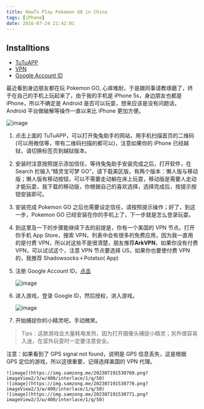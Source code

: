 ```yaml
---
title: HowTo Play Pokemon GO in China
tags: [iPhone]
date: 2016-07-24 21:42:01
---
```


## Installtions

* [TuTuAPP](http://www.tutuapp.cn)
* [VPN](https://shadowsocks.biz/?ref=518)
* [Google Account ID](https://accounts.google.com)

最近看到身边朋友都在玩 Pokemon GO, 心痒难耐，于是跟同事请教琢磨了，终于在自己的手机上玩起来了，由于我的手机是 iPhone 5s，身边朋友也都是 iPhone，所以不确定是 Android 是否可以玩耍，想来应该是没有问题话，Android 平台做破解等操作一直以来比 iPhone 更加方便。

![image](https://img.samzong.me/202307191530767.jpg?imageView2/3/w/400/interlace/1/q/50)

1. 点击上面的 TuTuAPP，可以打开兔兔助手的网站，用手机扫描首页的二维码 (可以用微信等，带有二维码扫描的都可以)，注意如果你的 iPhone 已经越狱，请切换标签页到越狱版本。

2. 安装时注意按照提示添加信任，等待兔兔助手安装完成之后，打开软件，在 Search 栏输入“精灵宝可梦 GO”，请下载美区版，有两个版本：懒人版与移动版；懒人版有移动按钮，可以不需要走动躺在床上玩耍，移动版是需要人走动才能玩耍，我下载的移动版，你根据自己的喜欢选择，选择完成后，按提示按钮安装即可。

3. 安装完成 Pokemon GO 之后也需要设定信任，请按照提示操作；好了，到这一步，Pokemon GO 已经安装在你的手机上了，下一步就是怎么登录玩耍。

4. 到这里及一下的步骤能继续下去的前提是，你有一个美国的 VPN 节点。打开你手机 App Store，搜索 VPN，列表中会有很多的免费应用，因为我一直用的是付费 VPN，所以对这些不是很清楚，朋友推荐**ArkVPN**，如果你没有付费 VPN，可以试试这个，注意 VPN 节点要选择 US，如果你也要使付费 VPN 的，我推荐 Shadowsocks＋Potatso( App)

5. 注册 Google Account ID，[点击](https://account.google.com)

    ![image](https://img.samzong.me/202307191530768.jpg?imageView2/3/w/400/interlace/1/q/50)

6. 进入游戏，登录 Google ID，然后授权，进入游戏。

    ![image](https://img.samzong.me/202307191727786.png?imageView2/3/w/400/interlace/1/q/50)

7. 开始捕捉你的小精灵吧，手动微笑。

> Tips：这款游戏会大量耗电发热，因为打开摄像头捕捉小精灵；另外很容易入迷，在室外玩耍时一定要注意安全。

注意：如果看到了 GPS signal not found，说明是 GPS 信息丢失，这是根据 GPS 定位的游戏，所以这很重要，记得选择美国的 VPN 代理。

    ![image](https://img.samzong.me/202307191530769.png?imageView2/3/w/400/interlace/1/q/50)
    ![image](https://img.samzong.me/202307191530770.png?imageView2/3/w/400/interlace/1/q/50)
    ![image](https://img.samzong.me/202307191530771.png?imageView2/3/w/400/interlace/1/q/50)
